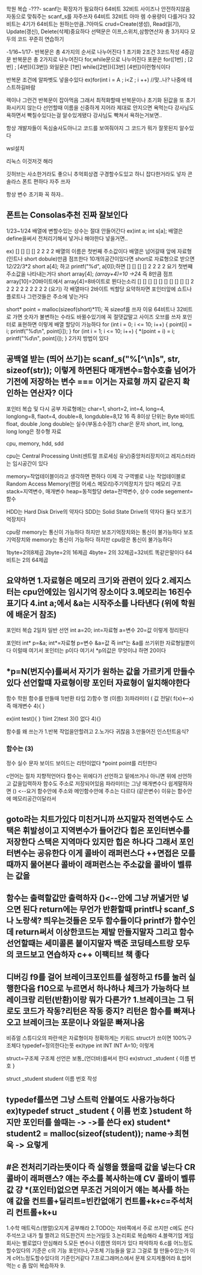 학원 복습
-???-
scanf는 확장자가 필요하다 64비트 32비트 사이즈나 안전하지않음 자동으로 맞춰주는 scanf_s를 자주쓰자
64비트 32비트 아마 렘 수용량이 다를거다 32비트는 4기가 64비트는 원하는만큼..?아마도
crud=Create(생성), Read(읽기), Update(갱신), Delete(삭제)중요하다 
선택문은 이프,스위치,삼항연산자 총 3가지다
모두의 코드 꾸준히 연습하기

-1/16~1/17-
반복문은 총 4가지의 순서로 나누어진다
1 초기화 2조건 3코드작성 4증감문
반복문은 총 2가지로 나누어진다
for,while문으로 나누어진다
포문은 for([1번] ; [2번] ; [4번]){[3번]}
와일문은 [1번]
while([2번]){[3번] [4번]}이런형식이다

반복문 조건에 알파벳도 넣을수있다
ex)for(int i = A ;  i<Z ; i ++)
//맞..나? 나중에 테스트하길바람

렉이나 그런건 반복문이 잡아먹음 그래서 최적화할때 반복문이나 초기화 된값을 또 초기화시키지 않는다
선언할때 이름을 신중하게 지어라 제대로 안지으면 욕먹는다 강사님도 욕하면서 빡칠수있다는걸 알수있게됐다
강사님도 빡쳐서 욕하는거보면..

항상 개발자들이 독심술사도아니고 코드를 보여줘야지 그 코드가 뭐가 잘못된지 알수있다

wsl설치

리눅스 이것저것 해라


깃허브는 사소한거라도 좋으니 추억회상겸 구경할수도있고 하니 잡다한거라도 넣자
콘솔라스 폰트 편하다 자주 쓰자

항상 변수 초기화 꼭 하자..

폰트는 Consolas추천 진짜 잘보인다
------------------------------
1/23~1/24
배열에 변할수있는 상수는 절대 안들어간다
ex)int a;
int s[a];
배열은 define을써서 전처리기해서 넣거나 해야한다 넣을거면..



ex)
[] [] [] []
2 2 2 2
배열의 이름은 첫번째 주소값이다
배열은 넘어갈때 앞에 자료형(인트나 short dobule)만큼 점프한다 10개의공간이있다면 short로 자료형으로 받으면 1*2/2*2/3*2
short a[4]; 하고
printf("%d", a[0]);하면
[] [] [] []
2 2 2 2
요기 첫번쨰 주소값을 나타내는거다
short array[4];
*(array+4)=10 ->2*4 즉 8만큼 점프 array[10]=20바이트에서 array[4]=8바이트로 뛴다는소리
[] [] [] [] [] [] [] [] [] []
2 2 2 2 2 2 2 2 2 2
     (요기)
각 배열마다 2바이트 씩할당
요약하자면 포인터앞에 쇼트나 플로트나 그런것들은 주소에 넣는거다

short* point = malloc(sizeof(short)*11);
꼭 sizeof를 쓰자 이유 64비트나 32비트로 가면 숫자가 불변하는 수라도 바뀔수있기에  꼭 절댓값말고 사이즈 오브를 쓰자
포인터로 표현하면 이렇게 배열 할당이 가능하다
        for (int i = 0; i <= 10; i++) {
		point[i] = i;
		printf("%d\n", point[i]);
	}
	for (int i = 1; i <= 10; i++) {
		*(point + i) = i;
		printf("%d\n", point[i]);
	}
2가지 방법이 있다


공백열 받는 (띄어 쓰기)는 scanf_s("%[^\n]s", str, sizeof(str));
이렇게 하면된다
매개변수=함수호출 넘어가기전에 저장하는 변수
=== 이거는 자료형 까지 같은지 확인하는 연산자? 이다
----------------------------------------------------------------------------
포인터 복습 및 다시 공부
자료형에는 char=1, short=2, int=4, long=4, longlong=8, flaot=4, double=8, longduble=8,12 16 즉 8이상
단위는 Byte 바이트
float, double ,long double는 실수(부동소수점?)
char은 문자 
short, int, long, long long은 정수형 자료

cpu, memory, hdd, sdd

cpu는 Central Processing Unit(센트럴 프로세싱 유닛)중앙처리장치이고
레지스터라는 임시공간이 있다

memory=작업테이블이라고 생각하면 편하다 이제 각 구역별로 나눈 작업테이블로 
Random Access Memory(랜덤 어세스 메모리)주기억장치가 있다
메모리 구조 
stack=지역변수, 매개변수
heap=동적할당
deta=전역변수, 상수
code segement=함수

HDD는 Hard Disk Drive의 약자다
SDD는 Solid State Drive의 약자다
둘다 보조기억장치다

cpu랑 memory는 통신이 가능하다 하지만 보조기억장치와는 통신이 불가능하다
보조기억장치와 memory는 통신이 가능하다 하지만 cpu랑은 통신이 불가능하다

1byte=2의8제곱
2byte=2의 16제곱
4byte= 2의 32제곱=32비트 똑같은말이다 64비트는 2의 64제곱

요약하면 
1.자료형은 메모리 크기와 관련이 있다
2.레지스터는 cpu안에있는 임시기억 장소이다
3.메모리는 16진수 표기다
4.int a;에서 &a는 시작주소를 나타낸다 (위에 학원에 배운거 참조)
--------------------------------------------------------------------
포인터 복습 2일차
일반 선언
int a=20;
int=자료형 a=변수 20=값 이렇게 정리된다

포인터
int* p=&a;
int*=자료형 p=변수 &a=값
즉 int*는 &a를 쓰기위한 자료형일뿐이다
이럴때 여기서 포인터는 p이다
여기서 *p의값은 무엇이냐 하면 20이다

*p=N(번지수)를써서 자기가 원하는 값을 가르키게 만들수있다
선언할떄 자료형이랑 포인터 자료형이 일치해야한다
--------------------------------------------------------------------
함수 학원
함수를 만들때
1)반환 타입
2)함수 명 (이름)
3)파라미터 ( 값 전달( f(x)<--x) 즉 매개변수
4){ }

ex)int test(){
}
1)int
2)test
3)() 없다
4){}

함수를 왜 쓰는가
1.반복 작업을안할려고
2.노가다 귀찮음
3.만들어진 인스턴트음식?

### 함수는 (3)
정수 실수 문자 보이드
보이드는 리턴이없다
*point point를 리턴한다

c언어는 절차 지향적언어다 함수는 위에다가 선언하고 밑에쓰거나 
아니면 위에 선언하고 값을입력하자
함수도 주소로 저장되어있음
파라미터는 그냥 매개변수다 쉽게말하자면 () <--요거
함수안에 주소와 메인함수안에 주소는 다르다 (같은변수) 이유는 함수안에 메모리공간이달라서

goto라는 치트가있다 미친거니까 쓰지말자 전역변수도 
스택은 휘발성이고 지역변수가 들어간다
힙은 포인터변수를 저장한다
스택은 지역마다 있지만 힙은 하나다 그래서 포인터변수는 공유한다
이게 콜바이 래퍼런스다
++면접은 모를때까지 물어본다 
콜바이 래퍼런스는 주소값을
콜바이 벨류는 값을
----------------------------------------------------------------------------------
함수는 출력할값만 출력하자 ()<--안에 그냥 꺼낼거만 넣으면 된다
return에는 무언가 반환할때
printf나 scanf_S나 노랑색? 띄우는것들은 모두 함수들이다
printf가 함수인데 return써서 이상한코드는 제발 만들지말자
그리고 함수 선언할때는 세미콜론 붙이지말자
백준 코딩테스트랑 모두의 코드보고 연습하자
c++ 이팩티브 책 좋다
---------------------------------------------------------------------------------
디버깅 f9를 걸어 브레이크포인트를 설정하고
f5를 눌러 실행한다음 f10으로 누르면서 하나하나 체크가 가능하다
브레이크랑 리턴(반환)이랑 뭐가 다른가? 
1.브레이크는 그 뒤로도 코드가 작동?리턴은 작동 중지?
리턴은 함수를 빠져나오고 브레이크는 포문이나 와일문 빠져나옴
-------------------------------------------------------------------------------------
비쥬얼 스튜디오의 파란색은 자료형이자 정확하게는 키워드
struct가 쓰이면 100%구조체다
typedef=정의한다는뜻
ex)type int INT
   INT A=10; 이렇게
   
struct=구조체
구조체 선언은 보통_(언더바)를써서 한다
ex)struct _student {
이름
번호
}

struct _student student
이름 
번호
작성

typedef를쓰면 그냥 스트럭 안붙여도 사용가능하다
ex)typedef struct _student {
이름
번호
}student
하지만 포인터를 쓸때는
-> ->를 쓴다
ex)
student* student2 = malloc(sizeof(student));
name->최현욱
->
요렇게
--------------------------------------------------------------------
#은 전처리기라는뜻이다 즉 실행을 했을때 값을 넣는다 
CR 콜바이 래퍼랜스? 얘는 주소를 복사하는얘
CV 콜바이 벨류 값 걍 *(포인터)없으면 무조건 거의이거 얘는 복사를 하는얘 값을
컨트롤+딜리트=빈칸없애기
컨트롤+k+c=주석처리
컨트롤+k+u
------------------------------
1.수학 매트릭스(행렬)오지게 공부해라
2.TODO는 자바쪽에서 주로 쓰지만 c에도 쓴다 주석쓰고 내가 뭘 짤려고 의도한건지 쓰는거일듯
3.논리회로 복습해라
4.블랙기업 게임회사는 별로없다 안심해라 
5.모든 변수나 이름엔 의미가 있다 파악하자
6.c를 어느정도 할수있다의 기준은 c의 기능 포인터나,구조체 기능들을 알고 그걸로 뭘 만들수있는가 이게 c어느정도할수있다의 기준인거같다 
7.프로그래머스에서 문제 오지게풀어라
8.씹어먹는 c 좀 많이 복습하자
9.
